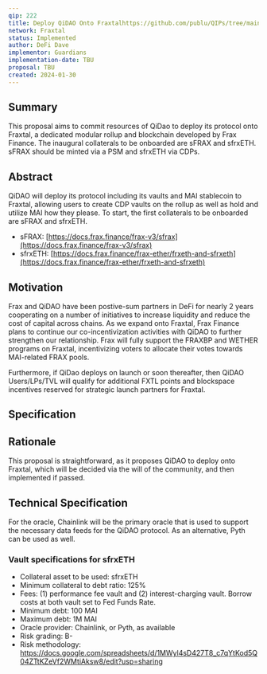 ```yaml
---
qip: 222
title: Deploy QiDAO Onto Fraxtalhttps://github.com/publu/QIPs/tree/main/contents/QIP
network: Fraxtal
status: Implemented
author: DeFi Dave
implementor: Guardians
implementation-date: TBU
proposal: TBU
created: 2024-01-30
---
```


## **Summary**

This proposal aims to commit resources of QiDao to deploy its protocol onto Fraxtal, a dedicated modular rollup and blockchain developed by Frax Finance. The inaugural collaterals to be onboarded are sFRAX and sfrxETH. sFRAX should be minted via a PSM and sfrxETH via CDPs.

## **Abstract**

QiDAO will deploy its protocol including its vaults and MAI stablecoin to Fraxtal, allowing users to create CDP vaults on the rollup as well as hold and utilize MAI how they please. To start, the first collaterals to be onboarded are sFRAX and sfrxETH.

* sFRAX: [https://docs.frax.finance/frax-v3/sfrax](https://docs.frax.finance/frax-v3/sfrax)
* sfrxETH: [https://docs.frax.finance/frax-ether/frxeth-and-sfrxeth](https://docs.frax.finance/frax-ether/frxeth-and-sfrxeth)

## **Motivation**

Frax and QiDAO have been postive-sum partners in DeFi for nearly 2 years cooperating on a number of initiatives to increase liquidity and reduce the cost of capital across chains. As we expand onto Fraxtal, Frax Finance plans to continue our co-incentivization activities with QiDAO to further strengthen our relationship. Frax will fully support the FRAXBP and WETHER programs on Fraxtal, incentivizing voters to allocate their votes towards MAI-related FRAX pools. 

Furthermore, if QiDao deploys on launch or soon thereafter, then QiDAO Users/LPs/TVL will qualify for additional FXTL points and blockspace incentives reserved for strategic launch partners for Fraxtal.

## **Specification**

## **Rationale**

This proposal is straightforward, as it proposes QiDAO to deploy onto Fraxtal, which will be decided via the will of the community, and then implemented if passed.

## **Technical Specification**

For the oracle, Chainlink will be the primary oracle that is used to support the necessary data feeds for the QiDAO protocol. As an alternative, Pyth can be used as well.

### **Vault specifications for sfrxETH**

* Collateral asset to be used: sfrxETH
* Minimum collateral to debt ratio: 125%
* Fees: (1) performance fee vault and (2) interest-charging vault. Borrow costs at both vault set to Fed Funds Rate.
* Minimum debt: 100 MAI
* Maximum debt: 1M MAI
* Oracle provider: Chainlink, or Pyth, as available
* Risk grading: B-
* Risk methodology: https://docs.google.com/spreadsheets/d/1MWyl4sD427T8_c7qYtKod5Q04ZTtKZeVf2WMtiAksw8/edit?usp=sharing
